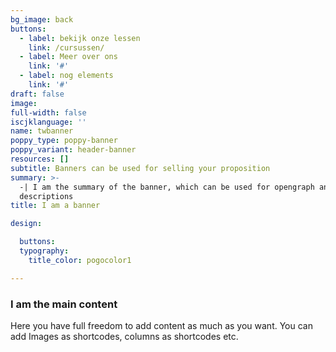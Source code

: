 ```yaml
---
bg_image: back
buttons:
  - label: bekijk onze lessen
    link: /cursussen/
  - label: Meer over ons
    link: '#'
  - label: nog elements
    link: '#'
draft: false
image: 
full-width: false
iscjklanguage: ''
name: twbanner
poppy_type: poppy-banner
poppy_variant: header-banner
resources: []
subtitle: Banners can be used for selling your proposition
summary: >-
  -| I am the summary of the banner, which can be used for opengraph and SEO
  descriptions
title: I am a banner

design:

  buttons:
  typography:
    title_color: pogocolor1

---
```


### I am the main content
Here you have full freedom to add content as much as you want.
You can add  Images as shortcodes, columns as shortcodes etc.
